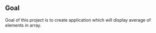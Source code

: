 ## Goal

Goal of this project is to create application which will display average of elements in array.